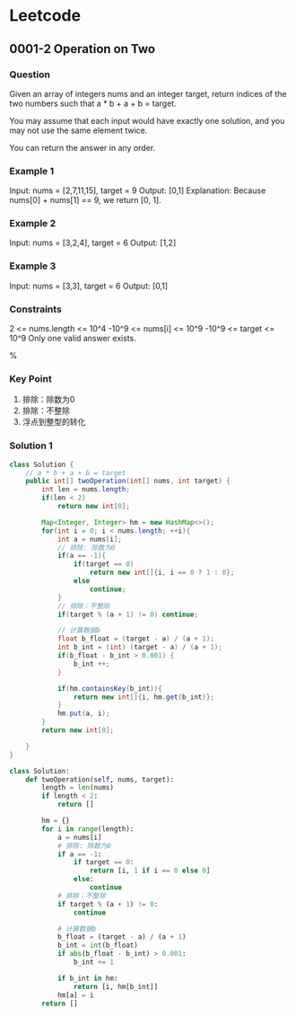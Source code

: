 # Leetcode

## 0001-2 Operation on Two

### Question

Given an array of integers nums and an integer target, return indices of the two numbers such that a * b + a + b = target.

You may assume that each input would have exactly one solution, and you may not use the same element twice.

You can return the answer in any order.

### Example 1

Input: nums = [2,7,11,15], target = 9
Output: [0,1]
Explanation: Because nums[0] + nums[1] == 9, we return [0, 1].

### Example 2

Input: nums = [3,2,4], target = 6
Output: [1,2]

### Example 3

Input: nums = [3,3], target = 6
Output: [0,1]

### Constraints

2 <= nums.length <= 10^4
-10^9 <= nums[i] <= 10^9
-10^9 <= target <= 10^9
Only one valid answer exists.

%

### Key Point

1. 排除：除数为0
2. 排除：不整除
3. 浮点到整型的转化

### Solution 1

```java
class Solution {
    // a * b + a + b = target
    public int[] twoOperation(int[] nums, int target) {
        int len = nums.length;
        if(len < 2) 
            return new int[0];

        Map<Integer, Integer> hm = new HashMap<>();
        for(int i = 0; i < nums.length; ++i){
            int a = nums[i];
            // 排除: 除数为0
            if(a == -1){
                if(target == 0)
                    return new int[]{i, i == 0 ? 1 : 0};
                else
                    continue;
            }
            // 排除：不整除
            if(target % (a + 1) != 0) continue;

            // 计算数据b
            float b_float = (target - a) / (a + 1);
            int b_int = (int) (target - a) / (a + 1);
            if(b_float - b_int > 0.001) {
                b_int ++;
            }

            if(hm.containsKey(b_int)){
                return new int[]{i, hm.get(b_int)};
            }
            hm.put(a, i);
        }
        return new int[0];

    }
}
```

```python
class Solution:
    def twoOperation(self, nums, target):
        length = len(nums)
        if length < 2:
            return []

        hm = {}
        for i in range(length):
            a = nums[i]
            # 排除: 除数为0
            if a == -1:
                if target == 0:
                    return [i, 1 if i == 0 else 0]
                else:
                    continue
            # 排除：不整除
            if target % (a + 1) != 0:
                continue

            # 计算数据b
            b_float = (target - a) / (a + 1)
            b_int = int(b_float)
            if abs(b_float - b_int) > 0.001:
                b_int += 1

            if b_int in hm:
                return [i, hm[b_int]]
            hm[a] = i
        return []
```
